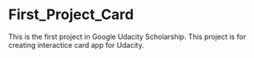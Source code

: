 # First_Project_Card
This is the first project in Google Udacity Scholarship.
This project is for creating interactice card app for Udacity.

